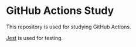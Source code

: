 # GitHub Actions Study

This repository is used for studying GitHub Actions.

[Jest](https://jestjs.io/) is used for testing.
